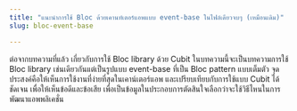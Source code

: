 ```yaml
---
title: "แนะนำการใช้ Bloc ด้วยเคานท์เตอร์แอพแบบ event-base ในไฟล์เดียวจบๆ (เหมือนเดิม)"
slug: bloc-event-base

---
```


ต่อจากบทความที่แล้ว เกี่ยวกับการใช้ Bloc library ด้วย Cubit ในบทความนี้จะเป็นบทความการใช้ Bloc library เช่นเดียวกันแต่เป็นรูปแบบ event-base ที่เป็น Bloc pattern แบบเต็มตัว จุดประสงค์คือให้เห็นการใช้งานที่ง่ายที่สุดในเคาน์เตอร์แอพ และเปรียบเทียบกับการใช้แบบ Cubit ได้ชัดเจน เพื่อให้เห็นข้อดีและข้อเสีย เพื่อเป็นข้อมูลในประกอบการตัดสินใจเลือกว่าจะใช้วิธีไหนในการพัฒนาแอพพลิเคชั่น